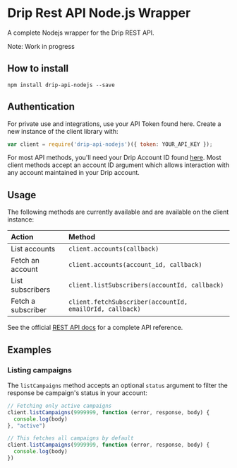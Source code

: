 # Drip Rest API Node.js Wrapper

A complete Nodejs wrapper for the Drip REST API.

Note: Work in progress

## How to install

`npm install drip-api-nodejs --save`

## Authentication

For private use and integrations, use your API Token found here. Create a new instance of the client library with:

```javascript
var client = require('drip-api-nodejs')({ token: YOUR_API_KEY });
```

For most API methods, you'll need your Drip Account ID found [here](https://www.getdrip.com/settings/general). Most client methods accept an account ID argument which allows interaction with any account maintained in your Drip account.

## Usage

The following methods are currently available and are available on the client instance:

| Action                     | Method                                                             |
| :------------------------- | :------------------------------------------------------------------|
| List accounts              | `client.accounts(callback)`                                        |
| Fetch an account           | `client.accounts(account_id, callback)`                            |
| List subscribers           | `client.listSubscribers(accountId, callback)`                      |
| Fetch a subscriber         | `client.fetchSubscriber(accountId, emailOrId, callback)`           |

See the official [REST API docs](https://www.getdrip.com/docs/rest-api) for a complete API reference.

## Examples

### Listing campaigns

The `listCampaigns` method accepts an optional `status` argument to filter the response be campaign's status in your account:

```javascript
// Fetching only active campaigns
client.listCampaigns(9999999, function (error, response, body) {
  console.log(body)
}, "active")

// This fetches all campaigns by default
client.listCampaigns(9999999, function (error, response, body) {
  console.log(body)
})
```
